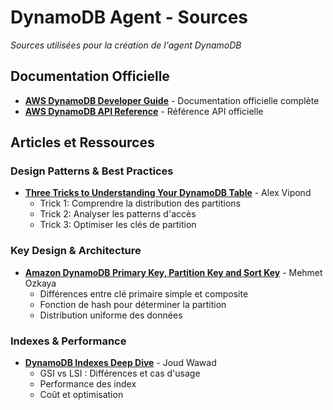 
# DynamoDB Agent - Sources

*Sources utilisées pour la création de l'agent DynamoDB*

## Documentation Officielle

- **[AWS DynamoDB Developer Guide](https://docs.aws.amazon.com/amazondynamodb/latest/developerguide/)** - Documentation officielle complète
- **[AWS DynamoDB API Reference](https://docs.aws.amazon.com/amazondynamodb/latest/APIReference/)** - Référence API officielle

## Articles et Ressources

### Design Patterns & Best Practices

- **[Three Tricks to Understanding Your DynamoDB Table](https://alexvipond.dev/blog/three-tricks-to-understanding-your-dynamodb-table)** - Alex Vipond
  - Trick 1: Comprendre la distribution des partitions
  - Trick 2: Analyser les patterns d'accès
  - Trick 3: Optimiser les clés de partition

### Key Design & Architecture

- **[Amazon DynamoDB Primary Key, Partition Key and Sort Key](https://medium.com/aws-lambda-serverless-developer-guide-with-hands/amazon-dynamodb-primary-key-partition-key-and-sort-key-how-to-choose-right-key-for-dynamodb-ea5673cb87c0)** - Mehmet Ozkaya
  - Différences entre clé primaire simple et composite
  - Fonction de hash pour déterminer la partition
  - Distribution uniforme des données

### Indexes & Performance

- **[DynamoDB Indexes Deep Dive](https://medium.com/@joudwawad/dynamodb-indexes-deep-dive-afe86a1cac48)** - Joud Wawad
  - GSI vs LSI : Différences et cas d'usage
  - Performance des index
  - Coût et optimisation
